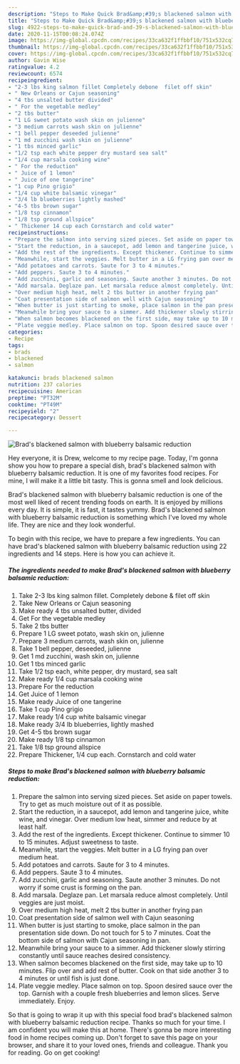 ```yaml
---
description: "Steps to Make Quick Brad&amp;#39;s blackened salmon with blueberry balsamic reduction"
title: "Steps to Make Quick Brad&amp;#39;s blackened salmon with blueberry balsamic reduction"
slug: 4922-steps-to-make-quick-brad-and-39-s-blackened-salmon-with-blueberry-balsamic-reduction
date: 2020-11-15T00:08:24.074Z
image: https://img-global.cpcdn.com/recipes/33ca632f1ffbbf10/751x532cq70/brads-blackened-salmon-with-blueberry-balsamic-reduction-recipe-main-photo.jpg
thumbnail: https://img-global.cpcdn.com/recipes/33ca632f1ffbbf10/751x532cq70/brads-blackened-salmon-with-blueberry-balsamic-reduction-recipe-main-photo.jpg
cover: https://img-global.cpcdn.com/recipes/33ca632f1ffbbf10/751x532cq70/brads-blackened-salmon-with-blueberry-balsamic-reduction-recipe-main-photo.jpg
author: Gavin Wise
ratingvalue: 4.2
reviewcount: 6574
recipeingredient:
- "2-3 lbs king salmon fillet Completely debone  filet off skin"
- " New Orleans or Cajun seasoning"
- "4 tbs unsalted butter divided"
- " For the vegetable medley"
- "2 tbs butter"
- "1 LG sweet potato wash skin on julienne"
- "3 medium carrots wash skin on julienne"
- "1 bell pepper deseeded julienne"
- "1 md zucchini wash skin on julienne"
- "1 tbs minced garlic"
- "1/2 tsp each white pepper dry mustard sea salt"
- "1/4 cup marsala cooking wine"
- " For the reduction"
- " Juice of 1 lemon"
- " Juice of one tangerine"
- "1 cup Pino grigio"
- "1/4 cup white balsamic vinegar"
- "3/4 lb blueberries lightly mashed"
- "4-5 tbs brown sugar"
- "1/8 tsp cinnamon"
- "1/8 tsp ground allspice"
- " Thickener 14 cup each Cornstarch and cold water"
recipeinstructions:
- "Prepare the salmon into serving sized pieces. Set aside on paper towels. Try to get as much moisture out of it as possible."
- "Start the reduction, in a saucepot, add lemon and tangerine juice, white wine, and vinegar. Over medium low heat, simmer and reduce by at least half."
- "Add the rest of the ingredients. Except thickener. Continue to simmer 10 to 15 minutes. Adjust sweetness to taste."
- "Meanwhile, start the veggies. Melt butter in a LG frying pan over medium heat."
- "Add potatoes and carrots. Saute for 3 to 4 minutes."
- "Add peppers. Saute 3 to 4 minutes."
- "Add zucchini, garlic and seasoning. Saute another 3 minutes. Do not worry if some crust is forming on the pan."
- "Add marsala. Deglaze pan. Let marsala reduce almost completely. Until veggies are just moist."
- "Over medium high heat, melt 2 tbs butter in another frying pan"
- "Coat presentation side of salmon well with Cajun seasoning"
- "When butter is just starting to smoke, place salmon in the pan presentation side down. Do not touch for 5 to 7 minutes. Coat the bottom side of salmon with Cajun seasoning in pan."
- "Meanwhile bring your sauce to a simmer. Add thickener slowly stirring constantly until sauce reaches desired consistency."
- "When salmon becomes blackened on the first side, may take up to 10 minutes. Flip over and add rest of butter. Cook on that side another 3 to 4 minutes or until fish is just done."
- "Plate veggie medley. Place salmon on top. Spoon desired sauce over the top. Garnish with a couple fresh blueberries and lemon slices. Serve immediately. Enjoy."
categories:
- Recipe
tags:
- brads
- blackened
- salmon

katakunci: brads blackened salmon 
nutrition: 237 calories
recipecuisine: American
preptime: "PT32M"
cooktime: "PT49M"
recipeyield: "2"
recipecategory: Dessert

---
```



![Brad&#39;s blackened salmon with blueberry balsamic reduction](https://img-global.cpcdn.com/recipes/33ca632f1ffbbf10/751x532cq70/brads-blackened-salmon-with-blueberry-balsamic-reduction-recipe-main-photo.jpg)

Hey everyone, it is Drew, welcome to my recipe page. Today, I'm gonna show you how to prepare a special dish, brad&#39;s blackened salmon with blueberry balsamic reduction. It is one of my favorites food recipes. For mine, I will make it a little bit tasty. This is gonna smell and look delicious.

Brad&#39;s blackened salmon with blueberry balsamic reduction is one of the most well liked of recent trending foods on earth. It is enjoyed by millions every day. It is simple, it is fast, it tastes yummy. Brad&#39;s blackened salmon with blueberry balsamic reduction is something which I've loved my whole life. They are nice and they look wonderful.




To begin with this recipe, we have to prepare a few ingredients. You can have brad&#39;s blackened salmon with blueberry balsamic reduction using 22 ingredients and 14 steps. Here is how you can achieve it.

<!--inarticleads1-->

##### The ingredients needed to make Brad&#39;s blackened salmon with blueberry balsamic reduction:

1. Take 2-3 lbs king salmon fillet. Completely debone &amp; filet off skin
1. Take  New Orleans or Cajun seasoning
1. Make ready 4 tbs unsalted butter, divided
1. Get  For the vegetable medley
1. Take 2 tbs butter
1. Prepare 1 LG sweet potato, wash skin on, julienne
1. Prepare 3 medium carrots, wash skin on, julienne
1. Take 1 bell pepper, deseeded, julienne
1. Get 1 md zucchini, wash skin on, julienne
1. Get 1 tbs minced garlic
1. Take 1/2 tsp each, white pepper, dry mustard, sea salt
1. Make ready 1/4 cup marsala cooking wine
1. Prepare  For the reduction
1. Get  Juice of 1 lemon
1. Make ready  Juice of one tangerine
1. Take 1 cup Pino grigio
1. Make ready 1/4 cup white balsamic vinegar
1. Make ready 3/4 lb blueberries, lightly mashed
1. Get 4-5 tbs brown sugar
1. Make ready 1/8 tsp cinnamon
1. Take 1/8 tsp ground allspice
1. Prepare  Thickener, 1/4 cup each. Cornstarch and cold water




<!--inarticleads2-->

##### Steps to make Brad&#39;s blackened salmon with blueberry balsamic reduction:

1. Prepare the salmon into serving sized pieces. Set aside on paper towels. Try to get as much moisture out of it as possible.
1. Start the reduction, in a saucepot, add lemon and tangerine juice, white wine, and vinegar. Over medium low heat, simmer and reduce by at least half.
1. Add the rest of the ingredients. Except thickener. Continue to simmer 10 to 15 minutes. Adjust sweetness to taste.
1. Meanwhile, start the veggies. Melt butter in a LG frying pan over medium heat.
1. Add potatoes and carrots. Saute for 3 to 4 minutes.
1. Add peppers. Saute 3 to 4 minutes.
1. Add zucchini, garlic and seasoning. Saute another 3 minutes. Do not worry if some crust is forming on the pan.
1. Add marsala. Deglaze pan. Let marsala reduce almost completely. Until veggies are just moist.
1. Over medium high heat, melt 2 tbs butter in another frying pan
1. Coat presentation side of salmon well with Cajun seasoning
1. When butter is just starting to smoke, place salmon in the pan presentation side down. Do not touch for 5 to 7 minutes. Coat the bottom side of salmon with Cajun seasoning in pan.
1. Meanwhile bring your sauce to a simmer. Add thickener slowly stirring constantly until sauce reaches desired consistency.
1. When salmon becomes blackened on the first side, may take up to 10 minutes. Flip over and add rest of butter. Cook on that side another 3 to 4 minutes or until fish is just done.
1. Plate veggie medley. Place salmon on top. Spoon desired sauce over the top. Garnish with a couple fresh blueberries and lemon slices. Serve immediately. Enjoy.




So that is going to wrap it up with this special food brad&#39;s blackened salmon with blueberry balsamic reduction recipe. Thanks so much for your time. I am confident you will make this at home. There's gonna be more interesting food in home recipes coming up. Don't forget to save this page on your browser, and share it to your loved ones, friends and colleague. Thank you for reading. Go on get cooking!
